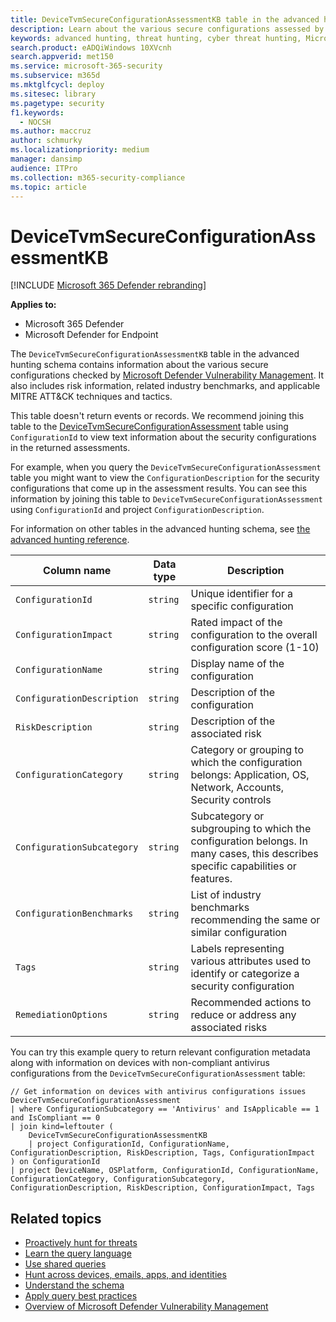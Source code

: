 ```yaml
---
title: DeviceTvmSecureConfigurationAssessmentKB table in the advanced hunting schema
description: Learn about the various secure configurations assessed by Microsoft Defender Vulnerability Management in the DeviceTvmSecureConfigurationAssessmentKB table of the advanced hunting schema.
keywords: advanced hunting, threat hunting, cyber threat hunting, Microsoft 365 Defender, microsoft 365, m365, search, query, telemetry, schema reference, kusto, table, column, data type, description, threat & vulnerability management, TVM, device management, security configuration, MITRE ATT&CK framework, knowledge base, KB, DeviceTvmSecureConfigurationAssessmentKB, MDVM, Microsoft Defender Vulnerability Management
search.product: eADQiWindows 10XVcnh
search.appverid: met150
ms.service: microsoft-365-security
ms.subservice: m365d
ms.mktglfcycl: deploy
ms.sitesec: library
ms.pagetype: security
f1.keywords: 
  - NOCSH
ms.author: maccruz
author: schmurky
ms.localizationpriority: medium
manager: dansimp
audience: ITPro
ms.collection: m365-security-compliance
ms.topic: article
---
```


# DeviceTvmSecureConfigurationAssessmentKB

[!INCLUDE [Microsoft 365 Defender rebranding](../includes/microsoft-defender.md)]


**Applies to:**
- Microsoft 365 Defender
- Microsoft Defender for Endpoint

The `DeviceTvmSecureConfigurationAssessmentKB` table in the advanced hunting schema contains information about the various secure configurations checked by [Microsoft Defender Vulnerability Management](/windows/security/threat-protection/microsoft-defender-atp/next-gen-threat-and-vuln-mgt). It also includes risk information, related industry benchmarks, and applicable MITRE ATT&CK techniques and tactics.

This table doesn't return events or records. We recommend joining this table to the [DeviceTvmSecureConfigurationAssessment](advanced-hunting-devicetvmsecureconfigurationassessment-table.md) table using `ConfigurationId` to view text information about the security configurations in the returned assessments.

For example, when you query the `DeviceTvmSecureConfigurationAssessment` table you might want to view the `ConfigurationDescription` for the security configurations that come up in the assessment results. You can see this information by joining this table to `DeviceTvmSecureConfigurationAssessment` using `ConfigurationId` and project `ConfigurationDescription`.

For information on other tables in the advanced hunting schema, see [the advanced hunting reference](advanced-hunting-schema-tables.md).

| Column name | Data type | Description |
|-------------|-----------|-------------|
| `ConfigurationId` | `string` | Unique identifier for a specific configuration |
| `ConfigurationImpact` | `string` | Rated impact of the configuration to the overall configuration score (1-10) |
| `ConfigurationName` | `string` | Display name of the configuration |
| `ConfigurationDescription` | `string` | Description of the configuration |
| `RiskDescription` | `string` | Description of the associated risk |
| `ConfigurationCategory` | `string` | Category or grouping to which the configuration belongs: Application, OS, Network, Accounts, Security controls|
| `ConfigurationSubcategory` | `string` |Subcategory or subgrouping to which the configuration belongs. In many cases, this describes specific capabilities or features. |
| `ConfigurationBenchmarks` | `string` | List of industry benchmarks recommending the same or similar configuration |
| `Tags` | `string` | Labels representing various attributes used to identify or categorize a security configuration |
| `RemediationOptions` | `string` | Recommended actions to reduce or address any associated risks |

You can try this example query to return relevant configuration metadata along with information on devices with non-compliant antivirus configurations from the `DeviceTvmSecureConfigurationAssessment` table:

```kusto
// Get information on devices with antivirus configurations issues
DeviceTvmSecureConfigurationAssessment
| where ConfigurationSubcategory == 'Antivirus' and IsApplicable == 1 and IsCompliant == 0
| join kind=leftouter (
    DeviceTvmSecureConfigurationAssessmentKB
    | project ConfigurationId, ConfigurationName, ConfigurationDescription, RiskDescription, Tags, ConfigurationImpact
) on ConfigurationId
| project DeviceName, OSPlatform, ConfigurationId, ConfigurationName, ConfigurationCategory, ConfigurationSubcategory, ConfigurationDescription, RiskDescription, ConfigurationImpact, Tags
```

## Related topics

- [Proactively hunt for threats](advanced-hunting-overview.md)
- [Learn the query language](advanced-hunting-query-language.md)
- [Use shared queries](advanced-hunting-shared-queries.md)
- [Hunt across devices, emails, apps, and identities](advanced-hunting-query-emails-devices.md)
- [Understand the schema](advanced-hunting-schema-tables.md)
- [Apply query best practices](advanced-hunting-best-practices.md)
- [Overview of Microsoft Defender Vulnerability Management](/windows/security/threat-protection/microsoft-defender-atp/next-gen-threat-and-vuln-mgt)